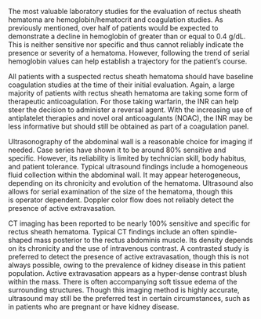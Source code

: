 The most valuable laboratory studies for the evaluation of rectus sheath hematoma are hemoglobin/hematocrit and coagulation studies. As previously mentioned, over half of patients would be expected to demonstrate a decline in hemoglobin of greater than or equal to 0.4 g/dL. This is neither sensitive nor specific and thus cannot reliably indicate the presence or severity of a hematoma. However, following the trend of serial hemoglobin values can help establish a trajectory for the patient’s course.

All patients with a suspected rectus sheath hematoma should have baseline coagulation studies at the time of their initial evaluation. Again, a large majority of patients with rectus sheath hematoma are taking some form of therapeutic anticoagulation. For those taking warfarin, the INR can help steer the decision to administer a reversal agent. With the increasing use of antiplatelet therapies and novel oral anticoagulants (NOAC), the INR may be less informative but should still be obtained as part of a coagulation panel.

Ultrasonography of the abdominal wall is a reasonable choice for imaging if needed. Case series have shown it to be around 80% sensitive and specific. However, its reliability is limited by technician skill, body habitus, and patient tolerance. Typical ultrasound findings include a homogeneous fluid collection within the abdominal wall. It may appear heterogeneous, depending on its chronicity and evolution of the hematoma. Ultrasound also allows for serial examination of the size of the hematoma, though this is operator dependent. Doppler color flow does not reliably detect the presence of active extravasation.

CT imaging has been reported to be nearly 100% sensitive and specific for rectus sheath hematoma. Typical CT findings include an often spindle-shaped mass posterior to the rectus abdominis muscle. Its density depends on its chronicity and the use of intravenous contrast. A contrasted study is preferred to detect the presence of active extravasation, though this is not always possible, owing to the prevalence of kidney disease in this patient population. Active extravasation appears as a hyper-dense contrast blush within the mass. There is often accompanying soft tissue edema of the surrounding structures. Though this imaging method is highly accurate, ultrasound may still be the preferred test in certain circumstances, such as in patients who are pregnant or have kidney disease.